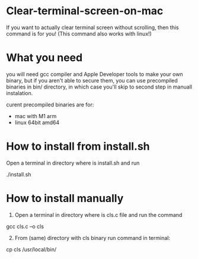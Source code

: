 # Clear-terminal-screen-on-mac
If you want to actually clear terminal screen without scrolling, then this command is for you! (This command also works with linux!)

# What you need
you will need gcc compiler and Apple Developer tools to make your own binary, but if you aren't able to secure them, you can use precompiled binaries in bin/ directory, in which case you'll skip to second step in manuall instalation.

curent precompiled binaries are for:

- mac with M1 arm
- linux 64bit amd64

# How to install from install.sh
Open a terminal in directory where is install.sh and run

./install.sh

# How to install manually
1. Open a terminal in directory where is cls.c file and run the command

gcc cls.c –o cls

2. From (same) directory with cls binary run command in terminal:

cp cls /usr/local/bin/
